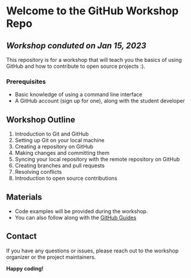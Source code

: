 # Welcome to the GitHub Workshop Repo
## _**Workshop conduted on Jan 15, 2023**_
This repository is for a workshop that will teach you the basics of using GitHub and how to contribute to open source projects :).

### Prerequisites
- Basic knowledge of using a command line interface
- A GitHub account (sign up for one), along with the student developer 

## Workshop Outline
1. Introduction to Git and GitHub
2. Setting up Git on your local machine
3. Creating a repository on GitHub
4. Making changes and committing them
5. Syncing your local repository with the remote repository on GitHub
6. Creating branches and pull requests
7. Resolving conflicts
8. Introduction to open source contributions

## Materials
- Code examples will be provided during the workshop.
- You can also follow along with the [GitHub Guides](https://docs.github.com/en)

## Contact
If you have any questions or issues, please reach out to the workshop organizer or the project maintainers.

**Happy coding!**